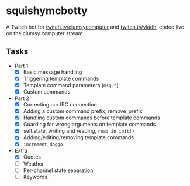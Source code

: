 # squishymcbotty

A Twitch bot for [twitch.tv/clumsycomputer](https://twitch.tv/clumsycomputer)
and [twitch.tv/vladh](https://twitch.tv/vladh), coded live on the clumsy computer stream.

## Tasks

- Part 1
  - [x] Basic message handling
  - [x] Triggering template commands
  - [x] Template command parameters (`msg.*`)
  - [x] Custom commands
- Part 2
  - [x] Correcting our IRC connection
  - [x] Adding a custom command prefix, remove_prefix
  - [x] Handling custom commands before template commands
  - [x] Guarding for wrong arguments on template commands
  - [x] self.state, writing and reading, `read in init()`
  - [x] Adding/editing/removing template commands
  - [x] `increment_doggo`
- Extra
  - [x] Quotes
  - [ ] Weather
  - [ ] Per-channel state separation
  - [ ] Keywords
